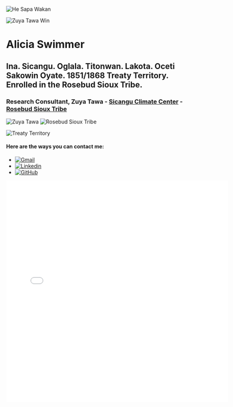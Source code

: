 ![He Sapa Wakan](https://i.redd.it/htadxz039eb41.jpg)

![Zuya Tawa Win](https://media.licdn.com/dms/image/v2/D5603AQHnpd6eci2mBw/profile-displayphoto-shrink_400_400/B56ZSCOUEdHoAk-/0/1737351578655?e=1755734400&v=beta&t=BgGRBnobliJSUNLeLR60vT9ypZj6NlZjTWX3-jT21Jo)
# Alicia Swimmer

## Ina. Sicangu. Oglala. Titonwan. Lakota. Oceti Sakowin Oyate. 1851/1868 Treaty Territory. Enrolled in the Rosebud Sioux Tribe. 

### Research Consultant, Zuya Tawa - [Sicangu Climate Center](sicangudata.org) - [Rosebud Sioux Tribe](https://www.rosebudsiouxtribe-nsn.gov/)

![Zuya Tawa](https://media.licdn.com/dms/image/v2/D560BAQEn1FvKiZ3-gQ/img-crop_100/B56ZX6S9OYGoAM-/0/1743661028932?e=1755734400&v=beta&t=h8KEIa9oBXr7mx3GCnKyUg9UuL0-AAigtn97qt3XbYA) ![Rosebud Sioux Tribe](https://static.wixstatic.com/media/ed1fef_3839d6384a064eb3ab6db71b78d84e64~mv2.png/v1/fill/w_100,h_100,al_c,q_95,usm_0.66_1.00_0.01,enc_avif,quality_auto/RST%20Innner_edited_edited.png)

![Treaty Territory](https://www.geowyo.com/uploads/8/4/7/8/84786270/fl-sioux-treaties_orig.png)

#### Here are the ways you can contact me:
- [![Gmail](https://img.icons8.com/?size=20&id=P7UIlhbpWzZm&format=png&color=000000)](mailto:aliciaswimmer@gmail.com)
- [![Linkedin](https://i.sstatic.net/gVE0j.png)](https://www.linkedin.com/in/aliciaswimmer/)
- [![GitHub](https://img.icons8.com/?size=20&id=RHLuYrY4GjUv&format=png&color=000000)](https://zuyatawa.github.io/AliciaSwimmer.github.io/)

<embed type="text/html" src="img/rosebudpineridgerez.html" width="600" height="600">

